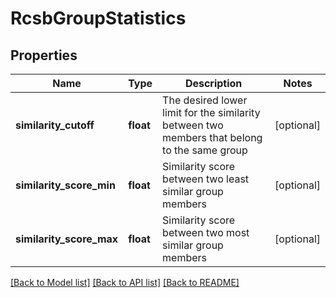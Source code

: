 # RcsbGroupStatistics

## Properties
Name | Type | Description | Notes
------------ | ------------- | ------------- | -------------
**similarity_cutoff** | **float** | The desired lower limit for the similarity between two members that belong to the same group | [optional] 
**similarity_score_min** | **float** | Similarity score between two least similar group members | [optional] 
**similarity_score_max** | **float** | Similarity score between two most similar group members | [optional] 

[[Back to Model list]](../README.md#documentation-for-models) [[Back to API list]](../README.md#documentation-for-api-endpoints) [[Back to README]](../README.md)

